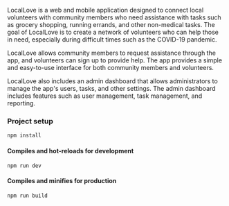 
LocalLove is a web and mobile application designed to connect local volunteers with community members who need assistance with tasks such as grocery shopping, running errands, and other non-medical tasks. The goal of LocalLove is to create a network of volunteers who can help those in need, especially during difficult times such as the COVID-19 pandemic.

LocalLove allows community members to request assistance through the app, and volunteers can sign up to provide help. The app provides a simple and easy-to-use interface for both community members and volunteers.

LocalLove also includes an admin dashboard that allows administrators to manage the app's users, tasks, and other settings. The admin dashboard includes features such as user management, task management, and reporting.

### Project setup
```
npm install
```

#### Compiles and hot-reloads for development
```
npm run dev
```

#### Compiles and minifies for production
```
npm run build
```

